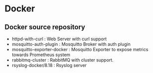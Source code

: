 # Docker 

## Docker source repository

*  httpd-with-curl : Web Server with curl support
*  mosquitto-auth-plugin :	Mosquitto Broker with auth plugin
*  mosquitto-exporter-docker : Mosquitto Exporter to expose metrics towards Prometheus system
*  rabbitmq-cluster	: RabbitMQ with cluster support.
*  rsyslog-docker/8.18 : Rsyslog server
